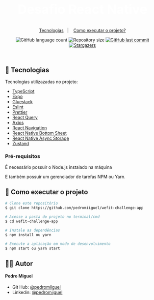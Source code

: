<h1 align="center" style="color:white; font-size: 2.6rem; line-height: 3.9rem;font-weight: 700;">
    Desafio React Native
</h1>

<p align="center">
  <a href="#-tecnologias">Tecnologias</a>&nbsp;&nbsp;&nbsp;|&nbsp;&nbsp;&nbsp;
  <a href="#-como-executar-o-projeto">Como executar o projeto?</a>
</p>

<p align="center">
  <img alt="GitHub language count" src="https://img.shields.io/github/languages/count/pedromiiguel/wefit-challenge-app">

  <img alt="Repository size" src="https://img.shields.io/github/repo-size/pedromiiguel/wefit-challenge-app">

  <a href="https://github.com/pedromiiguel/wefit-challenge-app/commits/master">
    <img alt="GitHub last commit" src="https://img.shields.io/github/last-commit/pedromiiguel/wefit-challenge-app">
  </a>

   <a href="https://github.com/pedromiiguel/wefit-challenge-app/stargazers">
    <img alt="Stargazers" src="https://img.shields.io/github/stars/pedromiiguel/wefit-challenge-app?style=social">
  </a>
</p>

<br/>

## 🚀 Tecnologias

Tecnologias utilizazadas no projeto:

- [TypeScript](https://www.typescriptlang.org/)
- [Expo](https://expo.dev/)
- [Gluestack](https://gluestack.io/)
- [Eslint](https://eslint.org/)
- [Prettier](https://prettier.io/)
- [React Query](https://tanstack.com/query/latest)
- [Axios](https://axios-http.com/ptbr/docs/intro)
- [React Navigation](https://reactnavigation.org/)
- [React Native Bottom Sheet](https://ui.gorhom.dev/components/bottom-sheet/)
- [React Native Async Storage](https://docs.expo.dev/versions/latest/sdk/async-storage/)
- [Zustand](https://docs.pmnd.rs/zustand/getting-started/introduction)



### Pré-requisitos

<p> É necessário possuir o Node.js instalado na máquina </p>
<p>E também possuir um gerenciador de tarefas NPM ou Yarn.</p>


## 🔧 Como executar o projeto

```bash
# Clone este repositório
$ git clone https://github.com/pedromiiguel/wefit-challenge-app

# Acesse a pasta do projeto no terminal/cmd
$ cd wefit-challenge-app

# Instale as dependências
$ npm install ou yarn

# Execute a aplicação em modo de desenvolvimento
$ npm start ou yarn start
```

## :man_astronaut: Autor

#### Pedro Miguel

- Git Hub: <a href="https://github.com/pedromiiguel" target="_blank" >@pedromiiguel</a>
- Linkedin: <a href="https://www.linkedin.com/in/pedro-miiguel" target="_blank" >@pedromiiguel</a>
